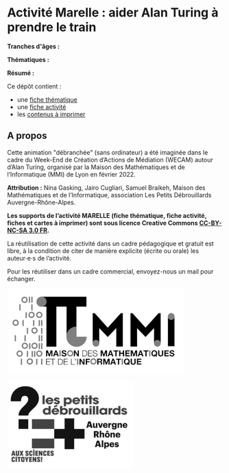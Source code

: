 # Activité Marelle : aider Alan Turing à prendre le train


**Tranches d'âges :**

**Thématiques :**

**Résumé :**

Ce dépôt contient :
- une [fiche thématique](fiche-thematique.md)
- une [fiche activité](fiche-activite.md)
- les [contenus à imprimer](contenus)


## A propos

Cette animation "débranchée" (sans ordinateur) a été imaginée dans le cadre du Week-End de Création d’Actions de Médiation (WECAM) autour d’Alan Turing, organisé par la Maison des Mathématiques et de l’Informatique (MMI) de Lyon en février 2022. 


**Attribution :**
Nina Gasking, Jairo Cugliari, Samuel Braikeh, Maison des Mathématiques et de l’Informatique, association Les Petits Débrouillards Auvergne-Rhône-Alpes.


**Les supports de l’activité MARELLE (fiche thématique, fiche activité, fiches et cartes à imprimer) sont sous licence Creative Commons [CC-BY-NC-SA 3.0 FR](https://creativecommons.org/licenses/by-nc-sa/3.0/fr/).**


La réutilisation de cette activité dans un cadre pédagogique et gratuit est libre, à la condition de citer de manière explicite (écrite ou orale) les auteur⋅e⋅s de l’activité.

Pour les réutiliser dans un cadre commercial, envoyez-nous un mail pour échanger.

![logo MMI](illustrations/logo-mmi.png)

![logo Les Petits Débrouillards Aura](illustrations/logo-petitsdebrouillardsaura.png)
